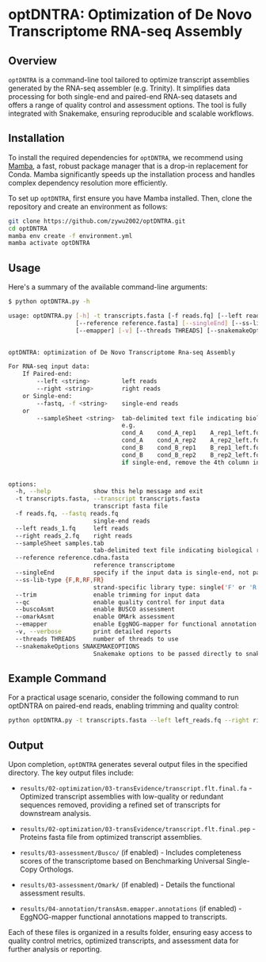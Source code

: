 # optDNTRA: Optimization of De Novo Transcriptome RNA-seq Assembly

## Overview

`optDNTRA` is a command-line tool tailored to optimize transcript assemblies generated by the RNA-seq assembler (e.g. Trinity). It simplifies data processing for both single-end and paired-end RNA-seq datasets and offers a range of quality control and assessment options. The tool is fully integrated with Snakemake, ensuring reproducible and scalable workflows.

## Installation

To install the required dependencies for `optDNTRA`, we recommend using [Mamba](https://github.com/mamba-org/mamba), a fast, robust package manager that is a drop-in replacement for Conda. Mamba significantly speeds up the installation process and handles complex dependency resolution more efficiently.

To set up `optDNTRA`, first ensure you have Mamba installed. Then, clone the repository and create an environment as follows:

```bash
git clone https://github.com/zywu2002/optDNTRA.git
cd optDNTRA
mamba env create -f environment.yml
mamba activate optDNTRA
```

## Usage

Here's a summary of the available command-line arguments:

```bash
$ python optDNTRA.py -h

usage: optDNTRA.py [-h] -t transcripts.fasta [-f reads.fq] [--left reads_1.fq] [--right reads_2.fq] [--sampleSheet samples.tab]
                   [--reference reference.fasta] [--singleEnd] [--ss-lib-type {F,R,RF,FR}] [--trim] [--qc] [--buscoAsmt] [--omarkAsmt]
                   [--emapper] [-v] [--threads THREADS] [--snakemakeOptions SNAKEMAKEOPTIONS]

 
optDNTRA: optimization of De Novo Transcriptome Rna-seq Assembly

For RNA-seq input data:
    If Paired-end:
        --left <string>         left reads
        --right <string>        right reads
    or Single-end:
        --fastq, -f <string>    single-end reads
    or
        --sampleSheet <string>  tab-delimited text file indicating biological replicate relationships
                                e.g.
                                cond_A    cond_A_rep1    A_rep1_left.fq    A_rep1_right.fq
                                cond_A    cond_A_rep2    A_rep2_left.fq    A_rep2_right.fq
                                cond_B    cond_B_rep1    B_rep1_left.fq    B_rep1_right.fq
                                cond_B    cond_B_rep2    B_rep2_left.fq    B_rep2_right.fq
                                if single-end, remove the 4th column in the text file.
        

options:
  -h, --help            show this help message and exit
  -t transcripts.fasta, --transcript transcripts.fasta
                        transcript fasta file
  -f reads.fq, --fastq reads.fq
                        single-end reads
  --left reads_1.fq     left reads
  --right reads_2.fq    right reads
  --sampleSheet samples.tab
                        tab-delimited text file indicating biological replicate relationships
  --reference reference.cdna.fasta
                        reference transcriptome
  --singleEnd           specify if the input data is single-end, not paired-end
  --ss-lib-type {F,R,RF,FR}
                        strand-specific library type: single('F' or 'R'), paired('RF' or 'FR')
  --trim                enable trimming for input data
  --qc                  enable quality control for input data
  --buscoAsmt           enable BUSCO assessment
  --omarkAsmt           enable OMArk assessment
  --emapper             enable EggNOG-mapper for functional annotation
  -v, --verbose         print detailed reports
  --threads THREADS     number of threads to use
  --snakemakeOptions SNAKEMAKEOPTIONS
                        Snakemake options to be passed directly to snakemake, e.g. use --snakemakeOptions='--dryrun'
```

## Example Command

For a practical usage scenario, consider the following command to run optDNTRA on paired-end reads, enabling trimming and quality control:

```bash
python optDNTRA.py -t transcripts.fasta --left left_reads.fq --right right_reads.fq --threads 8 --trim --qc
```

## Output

Upon completion, `optDNTRA` generates several output files in the specified directory. The key output files include:

- `results/02-optimization/03-transEvidence/transcript.flt.final.fa` - Optimized transcript assemblies with low-quality or redundant sequences removed, providing a refined set of transcripts for downstream analysis.

- `results/02-optimization/03-transEvidence/transcript.flt.final.pep` - Proteins fasta file from optimized transcript assemblies.

- `results/03-assessment/Busco/` (if enabled) - Includes completeness scores of the transcriptome based on Benchmarking Universal Single-Copy Orthologs.

- `results/03-assessment/Omark/` (if enabled) - Details the functional assessment results.

- `results/04-annotation/transAsm.emapper.annotations` (if enabled) - EggNOG-mapper functional annotations mapped to transcripts.

Each of these files is organized in a results folder, ensuring easy access to quality control metrics, optimized transcripts, and assessment data for further analysis or reporting.
